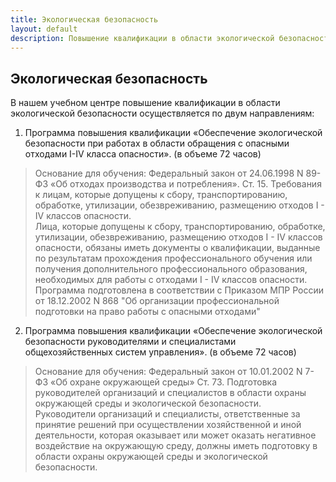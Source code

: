 ```yaml
---
title: Экологическая безопасность
layout: default
description: Повышение квалификации в области экологической безопасности
---
```


## Экологическая безопасность
В нашем учебном центре повышение квалификации в области экологической безопасности  осуществляется по двум направлениям:

1.  Программа повышения квалификации «Обеспечение экологической безопасности при работах в области обращения с опасными отходами I-IV класса опасности». (в объеме 72 часов)

> Основание для обучения: Федеральный закон от 24.06.1998 N 89-ФЗ «Об отходах производства и потребления». Ст. 15. Требования к лицам, которые допущены к сбору, транспортированию, обработке, утилизации, обезвреживанию, размещению отходов I - IV классов опасности.</br>
Лица, которые допущены к сбору, транспортированию, обработке, утилизации, обезвреживанию, размещению отходов I - IV классов опасности, обязаны иметь документы о квалификации, выданные по результатам прохождения профессионального обучения или получения дополнительного профессионального образования, необходимых для работы с отходами I - IV классов опасности.</br>
Программа подготовлена в соответствии с Приказом МПР России от 18.12.2002 N 868 "Об организации профессиональной подготовки на право работы с опасными отходами"

2.  Программа повышения квалификации «Обеспечение экологической безопасности руководителями и специалистами общехозяйственных систем управления». (в объеме 72 часов)

> Основание для обучения: Федеральный закон от 10.01.2002 N 7-ФЗ «Об охране окружающей среды» Ст. 73. Подготовка руководителей организаций и специалистов в области охраны окружающей среды и экологической безопасности.</br>
Руководители организаций и специалисты, ответственные за принятие решений при осуществлении хозяйственной и иной деятельности, которая оказывает или может оказать негативное воздействие на окружающую среду, должны иметь подготовку в области охраны окружающей среды и экологической безопасности.
